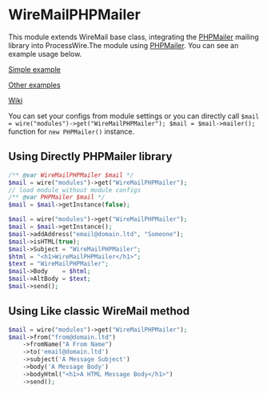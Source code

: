 # WireMailPHPMailer

This module extends WireMail base class, integrating the [PHPMailer](https://github.com/PHPMailer/PHPMailer) mailing library into ProcessWire.The module using [PHPMailer](https://github.com/PHPMailer/PHPMailer). You can see an example usage below.

[Simple example](https://github.com/PHPMailer/PHPMailer#a-simple-example)

[Other examples](https://github.com/PHPMailer/PHPMailer/tree/master/examples)

[Wiki](https://github.com/PHPMailer/PHPMailer/wiki)

You can set your configs from module settings or you can directly call `$mail = wire("modules")->get("WireMailPHPMailer"); $mail = $mail->mailer();` function for `new PHPMailer()` instance.

Using Directly PHPMailer library
-

```php
/** @var WireMailPHPMailer $mail */
$mail = wire("modules")->get("WireMailPHPMailer");
// load module without module configs
/** @var PHPMailer $mail */
$mail = $mail->getInstance(false);
```

```php
$mail = wire("modules")->get("WireMailPHPMailer");
$mail = $mail->getInstance();
$mail->addAddress("email@domain.ltd", "Someone");
$mail->isHTML(true);
$mail->Subject = "WireMailPHPMailer";
$html = "<h1>WireMailPHPMailer</h1>";
$text = "WireMailPHPMailer";
$mail->Body    = $html;
$mail->AltBody = $text;
$mail->send();
```

Using Like classic WireMail method
-

```php
$mail = wire("modules")->get("WireMailPHPMailer");
$mail->from("from@domain.ltd")
    ->fromName("A From Name")
    ->to('email@domain.ltd')
    ->subject('A Message Subject')
    ->body('A Message Body')
    ->bodyHtml("<h1>A HTML Message Body</h1>")
    ->send();
```